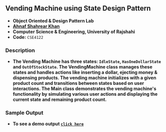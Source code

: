## Vending Machine using State Design Pattern
- **Object Oriented & Design Pattern Lab**
- **[Ahnaf Shahrear Khan](https://github.com/ahnafshahrear)**
- **Computer Science & Engineering, University of Rajshahi**
- **Code:** `CSE4122`


### Description
- **The Vending Machine has three states: `IdleState`, `HasOneDollarState` and `OutOfStockState`. The VendingMachine class manages these states and handles actions like inserting a dollar, ejecting money & dispensing products. The vending machine initializes with a given product count and transitions between states based on user interactions. The Main class demonstrates the vending machine's functionality by simulating various user actions and displaying the current state and remaining product count.**


### Sample Output
- **To see a demo output  [`click here`](https://github.com/ahnafshahrear/Object-Oriented-Design-And-Design-Patterns-Lab/blob/main/Vending%20Machine%20using%20State%20Design%20Pattern/Output.txt)**